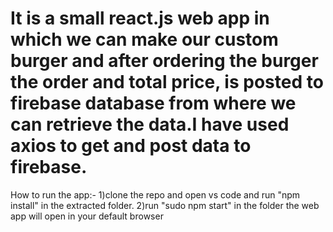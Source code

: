 # It is a small react.js web app in which we can make our custom burger and after ordering the burger the order and total price, is posted to firebase database from where we can retrieve the data.I have used axios to get and post data to firebase.

 How to run the app:- 1)clone the repo and open vs code and run "npm install" in the extracted folder.
                      2)run "sudo npm start" in the folder the web app will open in your default browser
